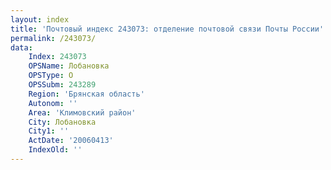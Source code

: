 ```yaml
---
layout: index
title: 'Почтовый индекс 243073: отделение почтовой связи Почты России'
permalink: /243073/
data:
    Index: 243073
    OPSName: Лобановка
    OPSType: О
    OPSSubm: 243289
    Region: 'Брянская область'
    Autonom: ''
    Area: 'Климовский район'
    City: Лобановка
    City1: ''
    ActDate: '20060413'
    IndexOld: ''
---
```

